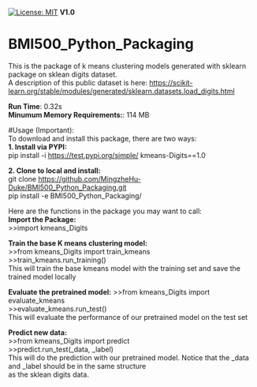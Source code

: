 [![License: MIT](https://img.shields.io/badge/License-MIT-yellow.svg)](https://opensource.org/licenses/MIT)  **V1.0**


# BMI500_Python_Packaging
This is the package of k means clustering models generated with sklearn package on sklean digits dataset.  
A description of this public dataset is here: https://scikit-learn.org/stable/modules/generated/sklearn.datasets.load_digits.html  

**Run Time**: 0.32s  
**Minumum Memory Requirements:**: 114 MB

#Usage (Important):  
To download and install this package, there are two ways:  
**1. Install via PYPI:**  
pip install -i https://test.pypi.org/simple/ kmeans-Digits==1.0  

**2. Clone to local and install:**  
git clone https://github.com/MingzheHu-Duke/BMI500_Python_Packaging.git  
pip install -e BMI500_Python_Packaging/  

Here are the functions in the package you may want to call:   
**Import the Package:**  
\>>import kmeans_Digits  

**Train the base K means clustering model:**  
\>>from kmeans_Digits import train_kmeans  
\>>train_kmeans.run_training()  
This will train the base kmeans model with the training set and save the trained model locally  

**Evaluate the pretrained model:**
\>>from kmeans_Digits import evaluate_kmeans  
\>>evaluate_kmeans.run_test()  
This will evaluate the performance of our pretrained model on the test set

**Predict new data:**  
\>>from kmeans_Digits import predict  
\>>predict.run_test(_data, _label)  
This will do the prediction with our pretrained model. Notice that the _data and _label should be in the same structure  
as the sklean digits data.  
